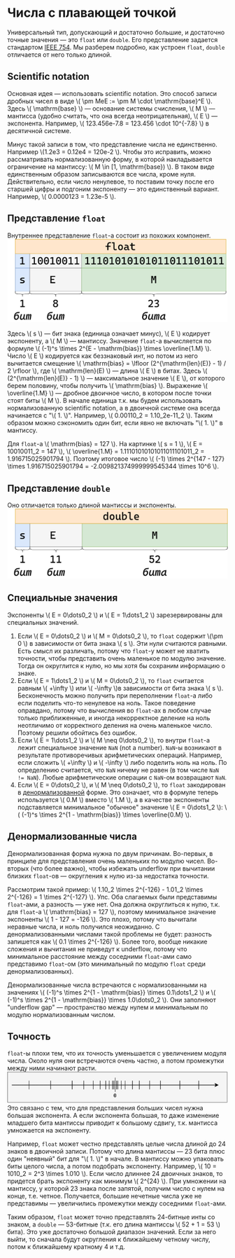 # Числа с плавающей точкой

Универсальный тип, допускающий и достаточно большие, и достаточно точные
значения &mdash; это `float` или `double`. Его представление задается стандартом
[IEEE 754](https://en.wikipedia.org/wiki/IEEE_754). Мы разберем подробно, как
устроен `float`, `double` отличается от него только длиной.

## Scientific notation

Основная идея &mdash; использовать scientific notation. Это способ записи
дробных чисел в виде \\( \\pm MeE := \\pm M \cdot \\mathrm{base}^E  \\). Здесь
\\( \\mathrm{base} \\) &mdash; основание системы счисления, \\( M \\) &mdash;
мантисса (удобно считать, что она всегда неотрицательная), \\( E \\) &mdash;
экспонента. Например, \\( 123.456e-7.8 = 123.456 \cdot 10^{-7.8} \\) в
десятичной системе.

Минус такой записи в том, что представление числа не единственно. Например
\\(1.2e3 = 0.12e4 = 120e-2 \\). Чтобы это исправить, можно рассматривать
нормализованную форму, в которой накладывается ограничение на мантиссу: \\( M
\in [1, \\mathrm{base}) \\). В таком виде единственным образом записываются все
числа, кроме нуля. Действительно, если число ненулевое, то поставим точку после
его старшей цифры и подгоним экспоненту &mdash; это единственный вариант.
Например, \\( 0.0000123 = 1.23e-5 \\).

## Представление `float`

Внутреннее представление `float`-а состоит из похожих компонент.
![float](float.png)

Здесь \\( s \\) &mdash; бит знака (единица означает минус), \\( E \\) кодирует
экспоненту, а \\( M \\) &mdash; мантиссу. Значение `float`-а вычисляется по
формуле \\( (-1)^s \times 2^{E - \\mathrm{bias}} \times \\overline{1.M} \\).
Число \\( E \\) кодируется как беззнаковый инт, но потом из него вычитается
смещение \\( \\mathrm{bias} = \\lfloor (2^{\\mathrm{len}(E)} - 1) / 2 \\rfloor
\\), где \\( \\mathrm{len}(E) \\) &mdash; длина \\( E \\) в битах. Здесь \\(
(2^{\\mathrm{len}(E)} - 1) \\) &mdash; максимальное значение \\( E \\), от
которого берем половину, чтобы получить \\( \\mathrm{bias} \\). Выражение \\(
\\overline{1.M} \\) &mdash; дробное двоичное число, в котором после точки стоят
биты \\( M \\). В начале единица т.к. мы будем использовать нормализованную
scientific notation, а в двоичной системе она всегда начинается с "\\( 1. \\)".
Например, \\( 0.00110_2 = 1.10_2e-11_2 \\). Таким образом можно сэкономить один
бит, если явно нe включать "\\( 1. \\)" в мантиссу.

Для `float`-а \\( \\mathrm{bias} = 127 \\). На картинке \\( s = 1 \\), \\( E =
10010011_2 = 147 \\), \\( \\overline{1.M} = 1.11101010101011011101011_2 =
1.916715025901794 \\). Поэтому итоговое число \\( (-1) \\times 2^{147 - 127}
\\times 1.916715025901794 = -2.009821374999999545344 \\times 10^6 \\).

## Представление `double`

Оно отличается только длиной мантиссы и экспоненты.
![double](double.png)

## Специальные значения

Экспоненты \\( E = 0\dots0_2 \\) и \\( E = 1\dots1_2 \\) зарезервированы для
специальных значений.
1. Если \\( E = 0\dots0_2 \\) и \\( M = 0\dots0_2 \\), то `float` содержит
   \\(\pm 0 \\) в зависимости от бита знака \\( s \\). Эти нули считаются
   равными. Есть смысл их различать, потому что `float`-у может не хватить
   точности, чтобы представить очень маленькое по модулю значение. Тогда он
   округлится к нулю, но мы хотя бы сохраним информацию о знаке.
1. Если \\( E = 1\dots1_2 \\) и \\( M = 0\dots0_2 \\), то `float` считается
   равным \\( +\infty \\) или \\( -\infty \\)в зависимости от бита знака \\( s
   \\). Бесконечность можно получить при переполнении `float`-а либо если
   поделить что-то ненулевое на ноль. Такое поведение оправдано, потому что
   вычисления во `float`-ах в любом случае только приближенные, и иногда
   некорректное деление на ноль неотличимо от корректного деления на очень
   маленькое число. Поэтому решили обойтись без ошибок.
1. Если \\( E = 1\dots1_2 \\) и \\( M \neq 0\dots0_2 \\), то внутри `float`-а
   лежит специальное значение `NaN` (not a number). `NaN`-ы возникают в
   результате противоречивых арифметических операций. Например, если сложить \\(
   +\infty \\) и \\( -\infty \\) либо поделить ноль на ноль. По определению
   считается, что `NaN` ничему не равен (в том числе `NaN != NaN`). Любые
   арифметические операции с `NaN`-ом возвращают `NaN`.
1. Если \\( E = 0\dots0_2 \\), и \\( M \neq 0\dots0_2 \\), то `float`
   закодирован в
   [денормализованной](https://en.wikipedia.org/wiki/Subnormal_number) форме.
   Это означает, что в формуле теперь используется \\( 0.M \\) вместо \\( 1.M
   \\), а в качестве экспоненты подставляется минимальное "обычное" значение \\(
   E = 0\dots1_2 \\): \\( (-1)^s \times 2^{1 - \\mathrm{bias}} \times
   \\overline{0.M} \\).

## Денормализованные числа

Денормализованная форма нужна по двум причинам. Во-первых, в принципе для
представления очень маленьких по модулю чисел. Во-вторых (что более важно),
чтобы избежать underflow при вычитании близких `float`-ов &mdash; округления к
нулю из-за недостатка точности.

Рассмотрим такой пример: \\( 1.10_2 \\times 2^{-126} - 1.01_2 \\times 2^{-126} =
1 \\times 2^{-127} \\). Упс. Оба слагаемых были представимы `float`-ами, а
разность &mdash; уже нет. Она должна округлиться к нулю, т.к. для `float`-а \\(
\\mathrm{bias} = 127 \\), поэтому минимальное значение экспоненты \\( 1 - 127 =
-126 \\). Это плохо, потому что вычитали неравные числа, и ноль получился
неожиданно. С денормализованными числами такой проблемы не будет: разность
запишется как \\( 0.1 \\times 2^{-126} \\). Более того, вообще никакие сложения
и вычитания не приведут к underflow, потому что минимальное расстояние между
соседними `float`-ами само представимо `float`-ом (это минимальный по модулю
`float` среди денормализованных).

Денормализованные числа встречаются с нормализованными на значениях \\( (-1)^s
\times 2^{1 - \\mathrm{bias}} \times 0.1\dots1_2 \\) и \\( (-1)^s \times 2^{1 -
\\mathrm{bias}} \times 1.0\dots0_2 \\). Они заполняют "underflow gap" &mdash;
пространство между нулем и минимальным по модулю нормализованным числом.

## Точность

`float`-ы плохи тем, что их точность уменьшается с увеличением модуля числа.
Около нуля они встречаются очень частно, а потом промежутки между ними начинают
расти.
![Числовая прямая](line.png)
Это связано с тем, что для представления больших чисел нужна большая
экспонента. А если экспонента большая, то даже изменение младшего бита мантиссы
приводит к большому сдвигу, т.к. мантисса умножается на экспоненту.

Например, `float` может честно представлять целые числа длиной до 24 знаков в
двоичной записи. Потому что длина мантиссы &mdash; 23 бита плюс один "неявный"
бит для "\\( 1. \\)" в начале. В мантиссу можно упаковать биты целого числа, а
потом подобрать экспоненту. Например, \\( 10 = 1010_2 = 2^3 \\times 1.010 \\).
Если число длиннее 24 двоичных знаков, то придется брать экспоненту как минимум
\\( 2^{24} \\). При умножении на мантиссу, у которой 23 знака после запятой,
получим число с нулем на конце, т.е. четное. Получается, большие нечетные числа
уже не представимы &mdash; увеличились промежутки между соседними `float`-ами.

Таким образом, `float` может точно представлять 24-битные инты со знаком, а
`double` &mdash; 53-битные (т.к. его длина мантиссы \\( 52 + 1 = 53 \\) бита).
Это уже достаточно большой диапазон значений. Если за него выйти, то сначала
будут округления к ближайшему четному числу, потом к ближайшему кратному 4 и
т.д.
